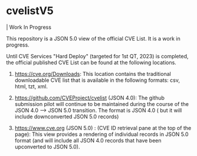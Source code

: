 # cvelistV5

| Work In Progress

This repository is a JSON 5.0 view of the official CVE List. It is a work in progress.

Until CVE Services "Hard Deploy" (targeted for 1st QT, 2023) is completed, the official published CVE List can be found at the following locations.

1. https://cve.org/Downloads: This location contains the traditional downloadable CVE list that is available in the following formats: csv, html, tzt, xml.

2. https://github.com/CVEProject/cvelist (JSON 4.0): The github submission pilot will continue to be maintained during the course of the JSON 4.0 --> JSON 5.0 transition. The format is JSON 4.0 ( but it will include downconverted JSON 5.0 records)

3. https://www.cve.org (JSON 5.0) : (CVE ID retrieval pane at the top of the page): This view provides a rendering of individual records in JSON 5.0 format (and will include all JSON 4.0 records that have been upconverted to JSON 5.0).
